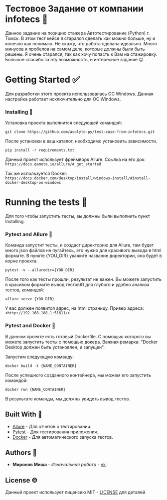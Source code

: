 # Тестовое Задание от компании infotecs 📄
Данное задание на позицию стажера Автотестирование (Python) г. Томск.
В этом тест кейсе я старался сделать как можно больше, ну и конечно как понимаю. Не скажу, что работа
сделана идеально. Много минусов и пробелов на самом деле, которые должны были быть решены.
Я очень старался, так как хочу попасть к Вам на стажировку. Большое спасибо за эту возможность, и интересное задание 😊

# Getting Started ✅
Для разработки этого проекта использовалась ОС Windows. Данная настройка работает исключительно для ОС Windows.

### Installing 🔨
Установка проекта выполнится следующей командой:
```
git clone https://github.com/acolyte-py/test-case-from-infotecs.git
```
После установки в ваш каталог, необходимо установить зависимости.
```
pip install -r requirements.txt
```
Данный проект использует фреймворк Allure. Ссылка на его док:
``
https://docs.qameta.io/allure/#_get_started
``

Так же используется Docker:
``
https://docs.docker.com/desktop/install/windows-install/#install-docker-desktop-on-windows
``

# Running the tests 🐾
Для того чтобы запустить тесты, вы должны были выполнить пункт Installing.

### Pytest and Allure 🔴
Команда запустит тесты, и создаст директорию для Allure, там будет много json файлов не пугайтесь, это нужно
для красивого вывода в html формате. В пункте {YOU_DIR} укажите название директории, она будет в корне проекта.
```
pytest -v --alluredir={YOU_DIR}
```
После того как тесты прошли, результат не важен. Вы можете запустить в красивом формате вывод тестовЮ для глубого и удобно анализа тестов, командой:
```
allure serve {YOU_DIR}
```
У вас должен появится адрес, на html страницу. Привер адреса:
``
<http://192.168.188.1:51611/>
``

### Pytest and Docker 🔵
В данном проекте есть готовый Dockerfile. С помощью которого вы можете запустить тесты
с помощью докера. Важная ремарка: "Docker Desktop должен быть установлен, и запущен".

Запустим следующую команду:
```
docker build -t {NAME_CONTAINER} .
```

После успешного созданного контейнера, мы можем его запустить командой:
```
docker run {NAME_CONTAINER}
```

В результате команды, мы должны увидеть вывод тестов.

## Built With 🔧

* [Allure](https://docs.qameta.io/allure/) - Для отчетов о тестировании.
* [Pytest](https://docs.pytest.org/en/7.1.x/) - Для тестирования приложения.
* [Docker](https://docs.docker.com/) - Для автоматического запуска тестов.

## Authors 🗿

* **Миронов Миша** - *Изначальная работа* - [vk](https://vk.com/spikedt).

## License ©

Данный проект использует лицензию MIT - [LICENSE](LICENSE) для деталей.